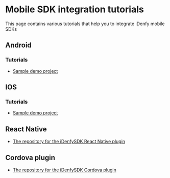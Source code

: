 # Mobile SDK integration tutorials
This page contains various tutorials that help you to integrate iDenfy mobile SDKs

## Android

### Tutorials
- [Sample demo project](https://github.com/idenfy/Documentation/blob/master/pages/tutorials/mobile-sdk/android/AndroidSampleProjectTutorial.md)

## IOS

### Tutorials
- [Sample demo project](https://github.com/idenfy/Documentation/blob/master/pages/tutorials/mobile-sdk/ios/IosSampleProjectTutorial.md)

## React Native
- [The repository for the iDenfySDK React Native plugin](https://github.com/idenfy/ReactNativeSDK)

## Cordova plugin
- [The repository for the iDenfySDK Cordova plugin](https://github.com/idenfy/CordovaSDK)
